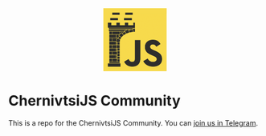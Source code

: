 <a href="https://telegram.me/joinchat/Bq7KYT8X1sdwJ5WB8k-kOg">
  <div align="center">
    <img src="./images/logo.png" width="25%">
  </div>
</a>

# ChernivtsiJS Community

This is a repo for the ChernivtsiJS Community. You can [join us in Telegram](https://telegram.me/joinchat/Bq7KYT8X1sdwJ5WB8k-kOg).
